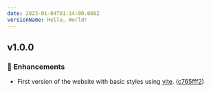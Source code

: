 ```yaml
---
date: 2023-01-04T01:14:00.000Z
versionName: Hello, World!
---
```


## v1.0.0

### 🚀 Enhancements

- First version of the website with basic styles using [vite](https://vitejs.dev/). ([c765fff2](https://github.com/madcampos/madcampos.github.io/commit/c765fff2))

